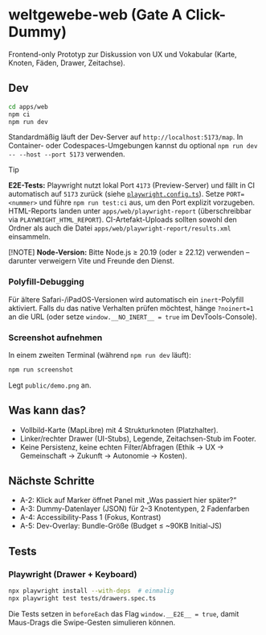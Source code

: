 # weltgewebe-web (Gate A Click-Dummy)

Frontend-only Prototyp zur Diskussion von UX und Vokabular (Karte, Knoten, Fäden, Drawer, Zeitachse).

## Dev

```bash
cd apps/web
npm ci
npm run dev
```

Standardmäßig läuft der Dev-Server auf `http://localhost:5173/map`.
In Container- oder Codespaces-Umgebungen kannst du optional `npm run dev -- --host --port 5173`
verwenden.

> [!TIP]
> **E2E-Tests:** Playwright nutzt lokal Port `4173` (Preview-Server) und fällt in CI automatisch
> auf `5173` zurück (siehe [`playwright.config.ts`](./playwright.config.ts)). Setze `PORT=<nummer>`
> und führe `npm run test:ci` aus, um den Port explizit vorzugeben.
> HTML-Reports landen unter `apps/web/playwright-report` (überschreibbar via
> `PLAYWRIGHT_HTML_REPORT`). CI-Artefakt-Uploads sollten sowohl den Ordner als auch die Datei
> `apps/web/playwright-report/results.xml` einsammeln.
>
> [!NOTE]
> **Node-Version:** Bitte Node.js ≥ 20.19 (oder ≥ 22.12) verwenden – darunter verweigern Vite und Freunde den Dienst.

### Polyfill-Debugging

Für ältere Safari-/iPadOS-Versionen wird automatisch ein `inert`-Polyfill aktiviert.
Falls du das native Verhalten prüfen möchtest, hänge `?noinert=1` an die URL
(oder setze `window.__NO_INERT__ = true` im DevTools-Console).

### Screenshot aufnehmen

In einem zweiten Terminal (während `npm run dev` läuft):

```bash
npm run screenshot
```

Legt `public/demo.png` an.

## Was kann das?

- Vollbild-Karte (MapLibre) mit 4 Strukturknoten (Platzhalter).
- Linker/rechter Drawer (UI-Stubs), Legende, Zeitachsen-Stub im Footer.
- Keine Persistenz, keine echten Filter/Abfragen (Ethik → UX → Gemeinschaft → Zukunft → Autonomie → Kosten).

## Nächste Schritte

- A-2: Klick auf Marker öffnet Panel mit „Was passiert hier später?“
- A-3: Dummy-Datenlayer (JSON) für 2–3 Knotentypen, 2 Fadenfarben
- A-4: Accessibility-Pass 1 (Fokus, Kontrast)
- A-5: Dev-Overlay: Bundle-Größe (Budget ≤ ~90KB Initial-JS)

## Tests

### Playwright (Drawer + Keyboard)

```bash
npx playwright install --with-deps  # einmalig
npx playwright test tests/drawers.spec.ts
```

Die Tests setzen in `beforeEach` das Flag `window.__E2E__ = true`, damit Maus-Drags die Swipe-Gesten simulieren können.
